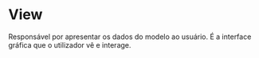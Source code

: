 # View
Responsável por apresentar os dados do modelo ao usuário. É a interface gráfica que o utilizador vê e interage.
